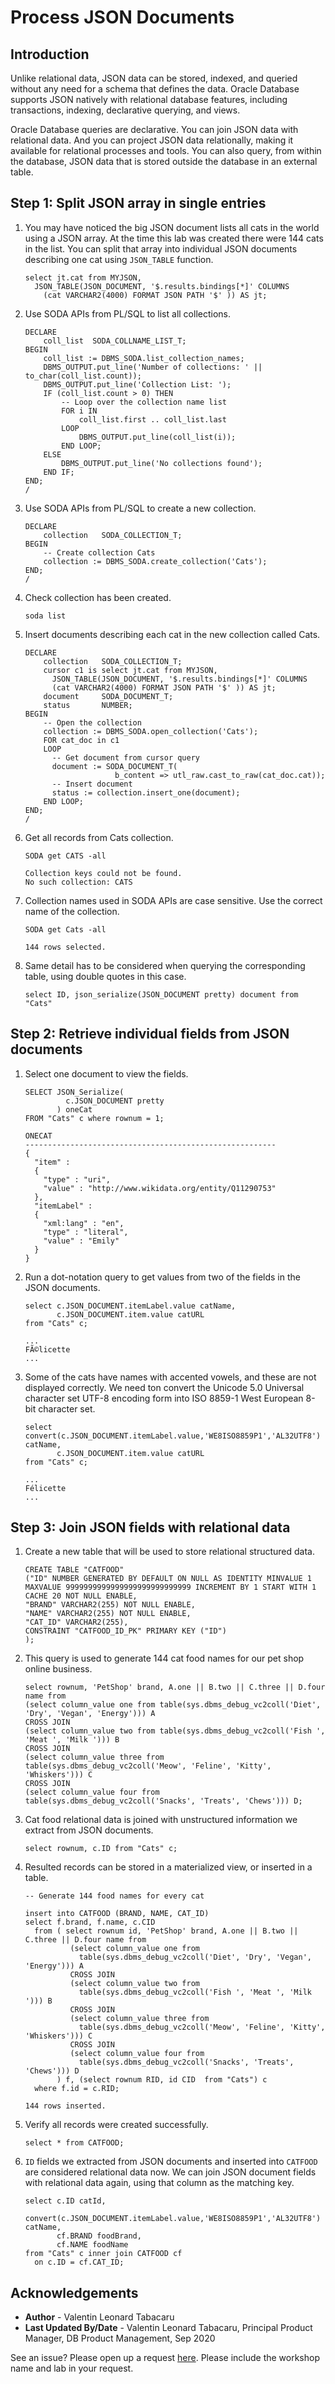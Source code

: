 # Process JSON Documents
    
## Introduction
    
Unlike relational data, JSON data can be stored, indexed, and queried without any need for a schema that defines the data. Oracle Database supports JSON natively with relational database features, including transactions, indexing, declarative querying, and views.
    
Oracle Database queries are declarative. You can join JSON data with relational data. And you can project JSON data relationally, making it available for relational processes and tools. You can also query, from within the database, JSON data that is stored outside the database in an external table.
    
## **Step 1:** Split JSON array in single entries 
    
1. You may have noticed the big JSON document lists all cats in the world using a JSON array. At the time this lab was created there were 144 cats in the list. You can split that array into individual JSON documents describing one cat using `JSON_TABLE` function.
    
    ````
    select jt.cat from MYJSON,
      JSON_TABLE(JSON_DOCUMENT, '$.results.bindings[*]' COLUMNS
        (cat VARCHAR2(4000) FORMAT JSON PATH '$' )) AS jt;
    ````
    
2. Use SODA APIs from PL/SQL to list all collections.
    
    ````
    DECLARE
        coll_list  SODA_COLLNAME_LIST_T;
    BEGIN
        coll_list := DBMS_SODA.list_collection_names;
        DBMS_OUTPUT.put_line('Number of collections: ' || to_char(coll_list.count));
        DBMS_OUTPUT.put_line('Collection List: ');
        IF (coll_list.count > 0) THEN
            -- Loop over the collection name list
            FOR i IN
                coll_list.first .. coll_list.last
            LOOP
                DBMS_OUTPUT.put_line(coll_list(i));
            END LOOP;  
        ELSE   
            DBMS_OUTPUT.put_line('No collections found');
        END IF;
    END;
    /
    ````
    
3. Use SODA APIs from PL/SQL to create a new collection.
    
    ````
    DECLARE
        collection   SODA_COLLECTION_T;
    BEGIN
        -- Create collection Cats
        collection := DBMS_SODA.create_collection('Cats');
    END;
    /
    ````
    
4. Check collection has been created.
    
    ````
    soda list
    ````
    
5. Insert documents describing each cat in the new collection called Cats.
    
    ````
    DECLARE
        collection   SODA_COLLECTION_T;
        cursor c1 is select jt.cat from MYJSON,
          JSON_TABLE(JSON_DOCUMENT, '$.results.bindings[*]' COLUMNS
          (cat VARCHAR2(4000) FORMAT JSON PATH '$' )) AS jt;
        document     SODA_DOCUMENT_T;
        status       NUMBER;
    BEGIN
        -- Open the collection
        collection := DBMS_SODA.open_collection('Cats');
        FOR cat_doc in c1
        LOOP
          -- Get document from cursor query
          document := SODA_DOCUMENT_T(
                        b_content => utl_raw.cast_to_raw(cat_doc.cat));
          -- Insert document
          status := collection.insert_one(document);
        END LOOP;
    END;
    /
    ````
    
6. Get all records from Cats collection.
    
    ````
    SODA get CATS -all
    
    Collection keys could not be found. 
    No such collection: CATS 
    ````
    
7. Collection names used in SODA APIs are case sensitive. Use the correct name of the collection.
    
    ````
    SODA get Cats -all
    
    144 rows selected.
    ````
    
8. Same detail has to be considered when querying the corresponding table, using double quotes in this case. 
    
    ````
    select ID, json_serialize(JSON_DOCUMENT pretty) document from "Cats"
    ````
    
## **Step 2:** Retrieve individual fields from JSON documents
    
1. Select one document to view the fields.
    
    ````
    SELECT JSON_Serialize(
             c.JSON_DOCUMENT pretty
           ) oneCat
    FROM "Cats" c where rownum = 1;
    
    ONECAT                                                                                                                                                                                            
    -------------------------------------------------------- 
    {
      "item" :
      {
        "type" : "uri",
        "value" : "http://www.wikidata.org/entity/Q11290753"
      },
      "itemLabel" :
      {
        "xml:lang" : "en",
        "type" : "literal",
        "value" : "Emily"
      }
    }
    ````
    
2. Run a dot-notation query to get values from two of the fields in the JSON documents.
    
    ````
    select c.JSON_DOCUMENT.itemLabel.value catName, 
           c.JSON_DOCUMENT.item.value catURL 
    from "Cats" c;
    
    ...
    FÃ©licette
    ...
    ````
    
3. Some of the cats have names with accented vowels, and these are not displayed correctly. We need ton convert the Unicode 5.0 Universal character set UTF-8 encoding form into ISO 8859-1 West European 8-bit character set.
    
    ````
    select convert(c.JSON_DOCUMENT.itemLabel.value,'WE8ISO8859P1','AL32UTF8') catName, 
           c.JSON_DOCUMENT.item.value catURL 
    from "Cats" c;
    
    ...
    Félicette
    ...
    ````
    
## **Step 3:** Join JSON fields with relational data
    
1. Create a new table that will be used to store relational structured data.
    
    ````
    CREATE TABLE "CATFOOD"
    ("ID" NUMBER GENERATED BY DEFAULT ON NULL AS IDENTITY MINVALUE 1 MAXVALUE 9999999999999999999999999999 INCREMENT BY 1 START WITH 1 CACHE 20 NOT NULL ENABLE,
    "BRAND" VARCHAR2(255) NOT NULL ENABLE,
    "NAME" VARCHAR2(255) NOT NULL ENABLE,
    "CAT_ID" VARCHAR2(255),
    CONSTRAINT "CATFOOD_ID_PK" PRIMARY KEY ("ID")
    );
    ````
    
2. This query is used to generate 144 cat food names for our pet shop online business.
    
    ````
    select rownum, 'PetShop' brand, A.one || B.two || C.three || D.four name from
    (select column_value one from table(sys.dbms_debug_vc2coll('Diet', 'Dry', 'Vegan', 'Energy'))) A
    CROSS JOIN
    (select column_value two from table(sys.dbms_debug_vc2coll('Fish ', 'Meat ', 'Milk '))) B
    CROSS JOIN
    (select column_value three from table(sys.dbms_debug_vc2coll('Meow', 'Feline', 'Kitty', 'Whiskers'))) C
    CROSS JOIN
    (select column_value four from table(sys.dbms_debug_vc2coll('Snacks', 'Treats', 'Chews'))) D;
    ````
    
3. Cat food relational data is joined with unstructured information we extract from JSON documents.
    
    ````
    select rownum, c.ID from "Cats" c;
    ````
    
4. Resulted records can be stored in a materialized view, or inserted in a table.

    ````    
    -- Generate 144 food names for every cat

    insert into CATFOOD (BRAND, NAME, CAT_ID)
    select f.brand, f.name, c.CID 
      from ( select rownum id, 'PetShop' brand, A.one || B.two || C.three || D.four name from
              (select column_value one from 
                table(sys.dbms_debug_vc2coll('Diet', 'Dry', 'Vegan', 'Energy'))) A
              CROSS JOIN
              (select column_value two from 
                table(sys.dbms_debug_vc2coll('Fish ', 'Meat ', 'Milk '))) B
              CROSS JOIN
              (select column_value three from 
                table(sys.dbms_debug_vc2coll('Meow', 'Feline', 'Kitty', 'Whiskers'))) C
              CROSS JOIN
              (select column_value four from 
                table(sys.dbms_debug_vc2coll('Snacks', 'Treats', 'Chews'))) D 
           ) f, (select rownum RID, id CID  from "Cats") c
      where f.id = c.RID;
    
    144 rows inserted.
    ````
    
5. Verify all records were created successfully.
    
    ````
    select * from CATFOOD;
    ````
    
6. `ID` fields we extracted from JSON documents and inserted into `CATFOOD` are considered relational data now. We can join JSON document fields with relational data again, using that column as the matching key.
    
    ````
    select c.ID catId,
           convert(c.JSON_DOCUMENT.itemLabel.value,'WE8ISO8859P1','AL32UTF8') catName, 
           cf.BRAND foodBrand,
           cf.NAME foodName
    from "Cats" c inner join CATFOOD cf
      on c.ID = cf.CAT_ID;
    ````
    
## Acknowledgements
    
- **Author** - Valentin Leonard Tabacaru
- **Last Updated By/Date** - Valentin Leonard Tabacaru, Principal Product Manager, DB Product Management, Sep 2020
    
See an issue? Please open up a request [here](https://github.com/oracle/learning-library/issues). Please include the workshop name and lab in your request.
    
    
